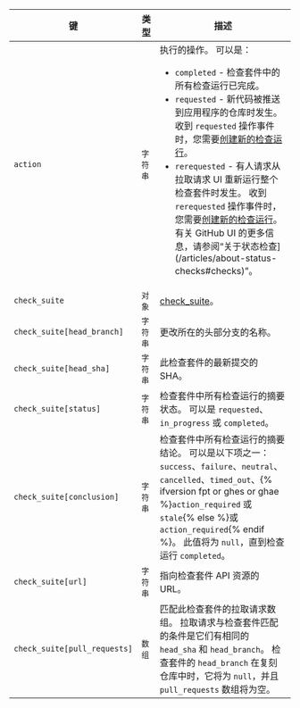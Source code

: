 | 键                            | 类型    | 描述                                                                                                                                                                                                                       |
| ---------------------------- | ----- | ------------------------------------------------------------------------------------------------------------------------------------------------------------------------------------------------------------------------ |
| `action`                     | `字符串` | 执行的操作。 可以是：<ul><li>`completed` - 检查套件中的所有检查运行已完成。</li><li>`requested` - 新代码被推送到应用程序的仓库时发生。 收到 `requested` 操作事件时，您需要[创建新的检查运行](/rest/reference/checks#create-a-check-run)。</li><li>`rerequested` - 有人请求从拉取请求 UI 重新运行整个检查套件时发生。 收到 `rerequested` 操作事件时，您需要[创建新的检查运行](/rest/reference/checks#create-a-check-run)。 有关 GitHub UI 的更多信息，请参阅“关于状态检查](/articles/about-status-checks#checks)”。</li></ul>                                                                                                                                                                                     |
| `check_suite`                | `对象`  | [check_suite](/rest/reference/checks#suites)。                                                                                                                                                                            |
| `check_suite[head_branch]`   | `字符串` | 更改所在的头部分支的名称。                                                                                                                                                                                                            |
| `check_suite[head_sha]`      | `字符串` | 此检查套件的最新提交的 SHA。                                                                                                                                                                                                         |
| `check_suite[status]`        | `字符串` | 检查套件中所有检查运行的摘要状态。 可以是 `requested`、`in_progress` 或 `completed`。                                                                                                                                                           |
| `check_suite[conclusion]`    | `字符串` | 检查套件中所有检查运行的摘要结论。 可以是以下项之一：`success`、`failure`、`neutral`、`cancelled`、`timed_out`、{% ifversion fpt or ghes or ghae %}`action_required` 或 `stale`{% else %}或 `action_required`{% endif %}。 此值将为 `null`，直到检查运行 `completed`。 |
| `check_suite[url]`           | `字符串` | 指向检查套件 API 资源的 URL。                                                                                                                                                                                                      |
| `check_suite[pull_requests]` | `数组`  | 匹配此检查套件的拉取请求数组。 拉取请求与检查套件匹配的条件是它们有相同的 `head_sha` 和 `head_branch`。 检查套件的 `head_branch` 在复刻仓库中时，它将为 `null`，并且 `pull_requests` 数组将为空。                                                                                       |
